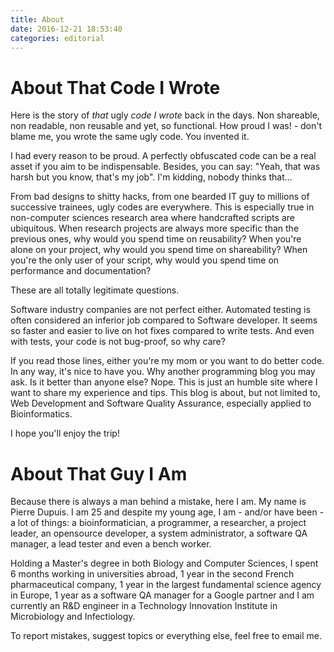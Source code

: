 ```yaml
---
title: About
date: 2016-12-21 18:53:40
categories: editorial
---
```



# About That Code I Wrote

Here is the story of _that_ ugly _code I wrote_ back in the days. Non shareable, non readable, non reusable and yet, so functional. How proud I was! - don't blame me, you wrote the same ugly code. You invented it.

I had every reason to be proud. A perfectly obfuscated code can be a real asset if you aim to be indispensable. Besides, you can say: "Yeah, that was harsh but you know, that's my job". I'm kidding, nobody thinks that...

From bad designs to shitty hacks, from one bearded IT guy to millions of successive trainees, ugly codes are everywhere. This is especially true in non-computer sciences research area where handcrafted scripts are ubiquitous. When research projects are always more specific than the previous ones, why would you spend time on reusability? When you're alone on your project, why would you spend time on shareability? When you're the only user of your script, why would you spend time on performance and documentation?

These are all totally legitimate questions.

Software industry companies are not perfect either. Automated testing is often considered an inferior job compared to Software developer. It seems so faster and easier to live on hot fixes compared to write tests. And even with tests, your code is not bug-proof, so why care?

If you read those lines, either you're my mom or you want to do better code. In any way, it's nice to have you. Why another programming blog you may ask. Is it better than anyone else? Nope. This is just an humble site where I want to share my experience and tips. This blog is about, but not limited to, Web Development and Software Quality Assurance, especially applied to Bioinformatics.

I hope you'll enjoy the trip!


# About That Guy I Am

Because there is always a man behind a mistake, here I am. My name is Pierre Dupuis. I am 25 and despite my young age, I am - and/or have been - a lot of things: a bioinformatician, a programmer, a researcher, a project leader, an opensource developer, a system administrator, a software QA manager, a lead tester and even a bench worker.

Holding a Master's degree in both Biology and Computer Sciences, I spent 6 months working in universities abroad, 1 year in the second French pharmaceutical company, 1 year in the largest fundamental science agency in Europe, 1 year as a software QA manager for a Google partner and I am currently an R&D engineer in a Technology Innovation Institute in Microbiology and Infectiology.

To report mistakes, suggest topics or everything else, feel free to email me.
